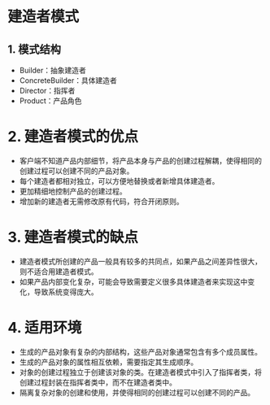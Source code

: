 # 建造者模式

## 1. 模式结构

- Builder：抽象建造者
- ConcreteBuilder：具体建造者
- Director：指挥者
- Product：产品角色

# 2. 建造者模式的优点

- 客户端不知道产品内部细节，将产品本身与产品的创建过程解耦，使得相同的创建过程可以创建不同的产品对象。
- 每个建造者都相对独立，可以方便地替换或者新增具体建造者。
- 更加精细地控制产品的创建过程。
- 增加新的建造者无需修改原有代码，符合开闭原则。

# 3. 建造者模式的缺点

- 建造者模式所创建的产品一般具有较多的共同点，如果产品之间差异性很大，则不适合用建造者模式。
- 如果产品内部变化复杂，可能会导致需要定义很多具体建造者来实现这中变化，导致系统变得庞大。

# 4. 适用环境

- 生成的产品对象有复杂的内部结构，这些产品对象通常包含有多个成员属性。
- 生成的产品对象的属性相互依赖，需要指定其生成顺序。
- 对象的创建过程独立于创建该对象的类。在建造者模式中引入了指挥者类，将创建过程封装在指挥者类中，而不在建造者类中。
- 隔离复杂对象的创建和使用，并使得相同的创建过程可以创建不同的产品。